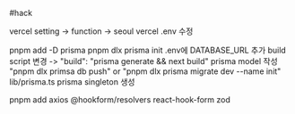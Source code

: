 #hack

vercel setting -> function -> seoul
vercel .env 수정

pnpm add -D prisma
pnpm dlx prisma init
.env에 DATABASE_URL 추가
build script 변경 -> "build": "prisma generate && next build"
prisma model 작성
"pnpm dlx primsa db push" or "pnpm dlx prisma migrate dev --name init"
lib/prisma.ts prisma singleton 생성

pnpm add axios @hookform/resolvers react-hook-form zod
